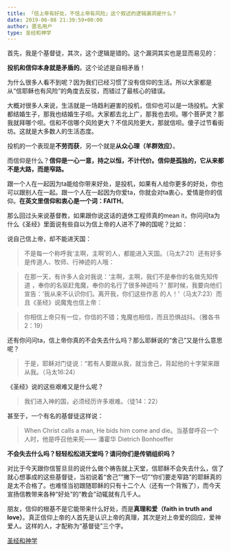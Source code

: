 ```yaml
---
title: 「信上帝有好处，不信上帝有风险」这个叙述的逻辑漏洞是什么？
date: 2019-06-08 21:39:59+00:00
author: 匿名用户
type: 圣经和神学
---
```

首先，我是个基督徒，其次，这个逻辑是错的。这个漏洞其实也是显而易见的：

  


**投机和信仰本身就是矛盾的**。这个论述是自相矛盾！

  


为什么很多人看不到呢？因为我们已经习惯了没有信仰的生活。所以大家都是从“信耶稣也有风险”的角度去反驳，而错过了最核心的错误。

  


大概对很多人来说，生活就是一场趋利避害的投机，信仰也可以是一场投机。大家都结婚生子，那我也结婚生子呗。大家都去北上广，那我也去呗。哪个菩萨灵？那我就拜哪个呗。信和不信哪个风险更大？不信风险更大，那就信呗。傻子过节看街坊。这就是大多数人的生活态度。

  


投机的一个表现是**不劳而获**，另一个就是**从众心理（羊群效应）**。

  


而信仰是什么？**信仰是一心一意，持之以恒，不计代价。信仰是孤独的，它从来都不是大路，而是窄路。**

  


跟一个人在一起因为ta能给你带来好处，是投机，如果有人给你更多的好处，你也可以跟别人在一起。跟一个人在一起因为你爱ta，你就会对ta衷心，爱情是你的信仰。**在英文里信仰和衷心是一个词：FAITH**。

  


那么回过头来说基督教，如果跟你说这话的退休工程师真的mean it，你问问ta为什么《圣经》里面说有些自以为信上帝的人进不了神的国呢？比如：

说自己信上帝，却不能进天国：


> 不是每一个称呼我‘主啊，主啊’的人，都能进入天国。（马太7:21）还有好多是传道人、牧师、行神迹的人哦：


> 在那一天，有许多人会对我说：‘主啊，主啊，我们不是奉你的名做先知传道 ，奉你的名驱赶鬼魔，奉你的名行了很多神迹吗？’ 那时候，我要向他们宣告：‘我从来不认识你们。离开我，你们这些作恶 的人！’（马太7:23）‭‭而且《圣经》说魔鬼也信上帝：


> 你相信上帝只有一位，你信的不错；鬼魔也相信，而且恐惧战抖。（雅各书2：19）  


还有你问问ta，信上帝你真的不会失去什么吗？那么耶稣说的“舍己”又是什么意思呢？


> 于是，耶稣对门徒说：“若有人要跟从我，就当舍己，背起他的十字架来跟从我。（马太16:24）  


《圣经》说的这些艰难又是什么呢？


> 我们进入神的国，必须经历许多艰难。（徒14：22）  


甚至于，一个有名的基督徒这样说：


>  When Christ calls a man, He bids him come and die。当基督呼召一个人时，他是呼召他来死—— 潘霍华 Dietrich Bonhoeffer  


**不会失去什么吗？轻轻松松进天堂吗？请问你们是传销组织吗？**

  


对比于今天跟你信誓旦旦的说什么做个祷告就上天堂，信耶稣不会失去什么，信了就心想事成的这些基督徒，当初说着“舍己”“撇下一切”“你们要走窄路”的耶稣真的是太不合格了。也难怪当初跟随耶稣的只有十二个人（还有一个背叛了），而今天宣扬信教带来各种“好处”的“教会”动辄就有几千人。

  


朋友，信仰的根基不是它能带来什么好处，而是**真理和爱（faith in truth and love）**。真正信仰上帝的人首先是认识上帝的真理，其次是对上帝爱的回应，爱神爱人。这样的人，才配称为“基督徒”三个字。

[圣经和神学](https://www.zhihu.com/collection/313814574)
